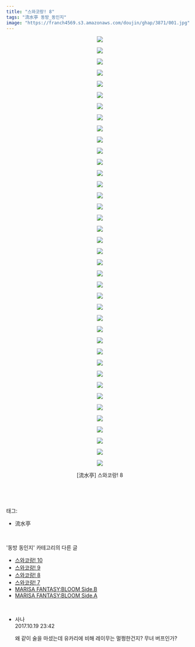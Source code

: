 ```yaml
---
title: "스와코랑! 8"
tags: "流水亭 동방_동인지"
image: "https://franch4569.s3.amazonaws.com/doujin/ghap/3871/001.jpg"
---
```

<div class="article">
<p style="text-align: center; clear: none; float: none;"><img src="{{ site.imgserver2 }}/ghap/3871/001.jpg"/></p>
<p style="text-align: center; clear: none; float: none;"><img src="{{ site.imgserver2 }}/ghap/3871/002.jpg"/></p>
<p style="text-align: center; clear: none; float: none;"><img src="{{ site.imgserver2 }}/ghap/3871/003.jpg"/></p>
<p style="text-align: center; clear: none; float: none;"><img src="{{ site.imgserver2 }}/ghap/3871/004.jpg"/></p>
<p style="text-align: center; clear: none; float: none;"><img src="{{ site.imgserver2 }}/ghap/3871/005.jpg"/></p>
<p style="text-align: center; clear: none; float: none;"><img src="{{ site.imgserver2 }}/ghap/3871/006.jpg"/></p>
<p style="text-align: center; clear: none; float: none;"><img src="{{ site.imgserver2 }}/ghap/3871/007.jpg"/></p>
<p style="text-align: center; clear: none; float: none;"><img src="{{ site.imgserver2 }}/ghap/3871/008.jpg"/></p>
<p style="text-align: center; clear: none; float: none;"><img src="{{ site.imgserver2 }}/ghap/3871/009.jpg"/></p>
<p style="text-align: center; clear: none; float: none;"><img src="{{ site.imgserver2 }}/ghap/3871/010.jpg"/></p>
<p style="text-align: center; clear: none; float: none;"><img src="{{ site.imgserver2 }}/ghap/3871/011.jpg"/></p>
<p style="text-align: center; clear: none; float: none;"><img src="{{ site.imgserver2 }}/ghap/3871/012.jpg"/></p>
<p style="text-align: center; clear: none; float: none;"><img src="{{ site.imgserver2 }}/ghap/3871/013.jpg"/></p>
<p style="text-align: center; clear: none; float: none;"><img src="{{ site.imgserver2 }}/ghap/3871/014.jpg"/></p>
<p style="text-align: center; clear: none; float: none;"><img src="{{ site.imgserver2 }}/ghap/3871/015.jpg"/></p>
<p style="text-align: center; clear: none; float: none;"><img src="{{ site.imgserver2 }}/ghap/3871/016.jpg"/></p>
<p style="text-align: center; clear: none; float: none;"><img src="{{ site.imgserver2 }}/ghap/3871/017.jpg"/></p>
<p style="text-align: center; clear: none; float: none;"><img src="{{ site.imgserver2 }}/ghap/3871/018.jpg"/></p>
<p style="text-align: center; clear: none; float: none;"><img src="{{ site.imgserver2 }}/ghap/3871/019.jpg"/></p>
<p style="text-align: center; clear: none; float: none;"><img src="{{ site.imgserver2 }}/ghap/3871/020.jpg"/></p>
<p style="text-align: center; clear: none; float: none;"><img src="{{ site.imgserver2 }}/ghap/3871/021.jpg"/></p>
<p style="text-align: center; clear: none; float: none;"><img src="{{ site.imgserver2 }}/ghap/3871/022.jpg"/></p>
<p style="text-align: center; clear: none; float: none;"><img src="{{ site.imgserver2 }}/ghap/3871/023.jpg"/></p>
<p style="text-align: center; clear: none; float: none;"><img src="{{ site.imgserver2 }}/ghap/3871/024.jpg"/></p>
<p style="text-align: center; clear: none; float: none;"><img src="{{ site.imgserver2 }}/ghap/3871/025.jpg"/></p>
<p style="text-align: center; clear: none; float: none;"><img src="{{ site.imgserver2 }}/ghap/3871/026.jpg"/></p>
<p style="text-align: center; clear: none; float: none;"><img src="{{ site.imgserver2 }}/ghap/3871/027.jpg"/></p>
<p style="text-align: center; clear: none; float: none;"><img src="{{ site.imgserver2 }}/ghap/3871/028.jpg"/></p>
<p style="text-align: center; clear: none; float: none;"><img src="{{ site.imgserver2 }}/ghap/3871/029.jpg"/></p>
<p style="text-align: center; clear: none; float: none;"><img src="{{ site.imgserver2 }}/ghap/3871/030.jpg"/></p>
<p style="text-align: center; clear: none; float: none;"><img src="{{ site.imgserver2 }}/ghap/3871/031.jpg"/></p>
<p style="text-align: center; clear: none; float: none;"><img src="{{ site.imgserver2 }}/ghap/3871/032.jpg"/></p>
<p style="text-align: center; clear: none; float: none;"><img src="{{ site.imgserver2 }}/ghap/3871/033.jpg"/></p>
<p style="text-align: center; clear: none; float: none;"><img src="{{ site.imgserver2 }}/ghap/3871/034.jpg"/></p>
<p style="text-align: center; clear: none; float: none;"><img src="{{ site.imgserver2 }}/ghap/3871/035.jpg"/></p>
<p style="text-align: center; clear: none; float: none;"><img src="{{ site.imgserver2 }}/ghap/3871/036.jpg"/></p>
<p style="text-align: center; clear: none; float: none;"><img src="{{ site.imgserver2 }}/ghap/3871/037.jpg"/></p>
<p style="text-align: center; clear: none; float: none;"><img src="{{ site.imgserver2 }}/ghap/3871/038.jpg"/></p>
<p style="text-align: center; clear: none; float: none;"><img src="{{ site.imgserver2 }}/ghap/3871/039.jpg"/></p>
<p style="text-align: center; clear: none; float: none;">[流水亭] 스와코랑! 8</p>
<p><br/></p>
</div><br/>
<div class="tagTrail">
<p>태그: </p>
<ul>
<li>流水亭</li>
</ul>
</div><br/>
<div class="another">
<p>'동방 동인지' 카테고리의 다른 글</p>
<ul>
<li><a href="/ghap_3873">스와코랑! 10</a></li>
<li><a href="/ghap_3872">스와코랑! 9</a></li>
<li><a href="/ghap_3871">스와코랑! 8</a></li>
<li><a href="/ghap_3870">스와코랑! 7</a></li>
<li><a href="/ghap_3869">MARISA FANTASY:BLOOM Side.B</a></li>
<li><a href="/ghap_3868">MARISA FANTASY:BLOOM Side.A</a></li>
</ul>
</div><br/>
<div class="cb_module cb_fluid">
<div class="cb_wrt cb_profile">
<div class="comment">
<ul>
<li class="cb_thumb_off" id="comment15109614">
<div class="cb_comment_area">
<div class="cb_info_area">
<div class="cb_section">
<span class="cb_nick_name">사나</span>
</div>
<div class="cb_section">
<span class="cb_date">2017.10.19 23:42 </span>
</div>
</div>
<div class="cb_dsc_comment">
<p class="cb_dsc">
											왜 같이 술을 마셨는데 유카리에 비해 레이무는 멀쩡한건지? 무녀 버프인가?
										</p>
</div>
</div></li>
</ul>
</div>
</div><!-- commentList close -->
</div><br/>
